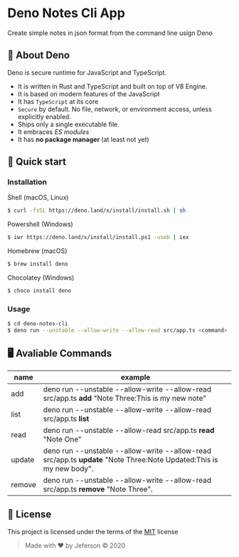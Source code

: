 # Deno Notes Cli App

Create simple notes in json format from the command line usign Deno

## 🦕 About Deno

Deno is secure runtime for JavaScript and TypeScript.

- It is written in Rust and TypeScript and built on top of V8 Engine.
- It is based on modern features of the JavaScript
- It has `TypeScript` at its core
- `Secure` by default. No file, network, or environment access, unless explicitly enabled.
- Ships only a single executable file.
- It embraces _ES modules_
- It has **no package manager** (at least not yet)

## 🚀 Quick start

### Installation

Shell (macOS, Linux)

```bash
$ curl -fsSL https://deno.land/x/install/install.sh | sh
```

Powershell (Windows)

```bash
$ iwr https://deno.land/x/install/install.ps1 -useb | iex
```

Homebrew (macOS)

```bash
$ brew install deno
```

Chocolatey (Windows)

```bash
$ choco install deno
```

### Usage

```bash
$ cd deno-notes-cli
$ deno run --unstable --allow-write --allow-read src/app.ts <command>
```

## 🖥️ Avaliable Commands

| name   | example                                                                                                             |
| ------ | ------------------------------------------------------------------------------------------------------------------- |
| add    | deno run --unstable --allow-write --allow-read src/app.ts **add** "Note Three:This is my new note"                  |
| list   | deno run --unstable --allow-write --allow-read src/app.ts **list**                                                  |
| read   | deno run --unstable --allow-read src/app.ts **read** "Note One"                                                     |
| update | deno run --unstable --allow-write --allow-read src/app.ts **update** "Note Three:Note Updated:This is my new body". |
| remove | deno run --unstable --allow-write --allow-read src/app.ts **remove** "Note Three".                                  |

## 📝 License

This project is licensed under the terms of the [MIT](https://github.com/jeferson-sb/deno-notes-cli/blob/master/LICENSE) license

> Made with ♥ by Jeferson © 2020
